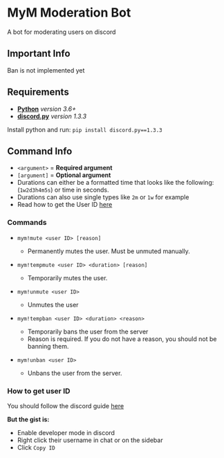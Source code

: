 # MyM Moderation Bot
A bot for moderating users on discord

## Important Info
Ban is not implemented yet

## Requirements
- [**Python**](https://www.python.org/downloads/) *version 3.6+*
- [**discord.py**](https://pypi.org/project/discord.py/) *version 1.3.3*

Install python and run: `pip install discord.py==1.3.3`

## Command Info

- `<argument>` = **Required argument**
- `[argument]` = **Optional argument**
- Durations can either be a formatted time that looks like the following: (`1w2d3h4m5s`) or time in seconds.
- Durations can also use single types like `2m` or `1w` for example
- Read how to get the User ID [here](#how-to-get-user-id)

### Commands
- `mym!mute <user ID> [reason]`
	- Permanently mutes the user. Must be unmuted manually.

- `mym!tempmute <user ID> <duration> [reason]`
	- Temporarily mutes the user.

- `mym!unmute <user ID>`
	- Unmutes the user

- `mym!tempban <user ID> <duration> <reason>`
	- Temporarily bans the user from the server
	- Reason is required. If you do not have a reason, you should not be banning them.

- `mym!unban <user ID>`
	- Unbans the user from the server.

### How to get user ID
You should follow the discord guide [here](https://support.discordapp.com/hc/en-us/articles/206346498-Where-can-I-find-my-User-Server-Message-ID-)

**But the gist is:**

- Enable developer mode in discord
- Right click their username in chat or on the sidebar
- Click `Copy ID`

